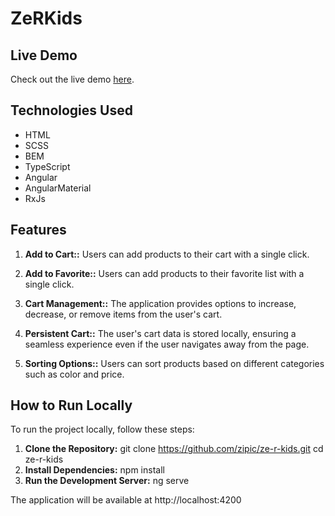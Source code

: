 # ZeRKids

## Live Demo

Check out the live demo [here](https://ze-r-kids-ijla.vercel.app/).

## Technologies Used
- HTML
- SCSS
- BEM
- TypeScript
- Angular
- AngularMaterial
- RxJs

## Features

1. **Add to Cart::** Users can add products to their cart with a single click.
  
2. **Add to Favorite::** Users can add products to their favorite list with a single click.

3. **Cart Management::** The application provides options to increase, decrease, or remove items from the user's cart.

4. **Persistent Cart::** The user's cart data is stored locally, ensuring a seamless experience even if the user navigates away from the page.
   
5. **Sorting Options::** Users can sort products based on different categories such as color and price.


## How to Run Locally

To run the project locally, follow these steps:

1. **Clone the Repository:**
   git clone https://github.com/zipic/ze-r-kids.git
   cd ze-r-kids
2. **Install Dependencies:**
   npm install
3. **Run the Development Server:**
   ng serve

The application will be available at http://localhost:4200
